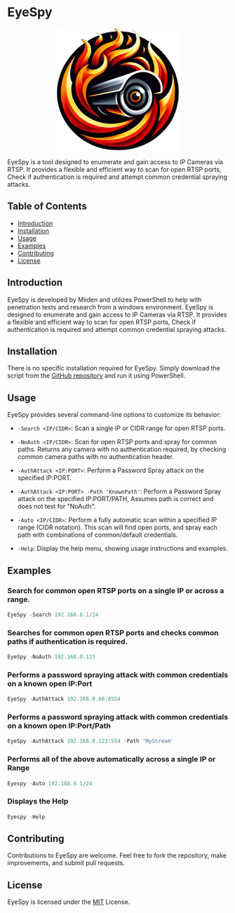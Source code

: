 # EyeSpy

<p align="Center">
<img src="https://github.com/Miiden/EyeSpy/blob/main/EyeSpyLogo.png" width="280" height="280">
</p>

EyeSpy is a tool designed to enumerate and gain access to IP Cameras via RTSP. It provides a flexible and efficient way to scan for open RTSP ports, Check if authentication is required and attempt common credential spraying attacks.

## Table of Contents

- [Introduction](#introduction)
- [Installation](#installation)
- [Usage](#usage)
- [Examples](#examples)
- [Contributing](#contributing)
- [License](#license)

## Introduction

EyeSpy is developed by Miiden and utilizes PowerShell to help with penetration tests and research from a windows environment.
EyeSpy is designed to enumerate and gain access to IP Cameras via RTSP. It provides a flexible and efficient way to scan for open RTSP ports, Check if authentication is required and attempt common credential spraying attacks.

## Installation

There is no specific installation required for EyeSpy. Simply download the script from the [GitHub repository](https://github.com/Miiden/EyeSpy) and run it using PowerShell.



## Usage

EyeSpy provides several command-line options to customize its behavior:

- `-Search <IP/CIDR>`: Scan a single IP or CIDR range for open RTSP ports.

- `-NoAuth <IP/CIDR>`: Scan for open RTSP ports and spray for common paths. Returns any camera with no authentication required, by checking common camera paths with no authentication header.

- `-AuthAttack <IP:PORT>`: Perform a Password Spray attack on the specified IP:PORT.

- `-AuthAttack <IP:PORT> -Path 'KnownPath'`: Perform a Password Spray attack on the specified IP:PORT/PATH, Assumes path is correct and does not test for "NoAuth".
   
- `-Auto <IP/CIDR>`: Perform a fully automatic scan within a specified IP range (CIDR notation). This scan will find open ports, and spray each path with combinations of common/default credentials.
  
- `-Help`: Display the help menu, showing usage instructions and examples.



## Examples

### Search for common open RTSP ports on a single IP or across a range.
```powershell
EyeSpy -Search 192.168.0.1/24
```
### Searches for common open RTSP ports and checks common paths if authentication is required.
```powershell
EyeSpy -NoAuth 192.168.0.123
```
 
### Performs a password spraying attack with common credentials on a known open IP:Port
```powershell
EyeSpy -AuthAttack 192.168.0.66:8554
```

### Performs a password spraying attack with common credentials on a known open IP:Port/Path
```powershell
EyeSpy -AuthAttack 192.168.0.123:554 -Path 'MyStream'
```

### Performs all of the above automatically across a single IP or Range
```powershell
Eyespy -Auto 192.168.0.1/24
```

### Displays the Help
```powershell
Eyespy -Help
```

## Contributing
Contributions to EyeSpy are welcome. Feel free to fork the repository, make improvements, and submit pull requests.

## License
EyeSpy is licensed under the [MIT](https://github.com/Miiden/EyeSpy/blob/main/LICENSE.md) License.
